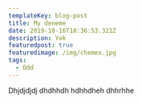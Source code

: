 ```yaml
---
templateKey: blog-post
title: My deneme
date: 2019-10-16T18:36:53.321Z
description: Yok
featuredpost: true
featuredimage: /img/chemex.jpg
tags:
  - Ddd
---
```

 Dhjdjdjdj dhdhhdh hdhhdheh dhhrhhe
